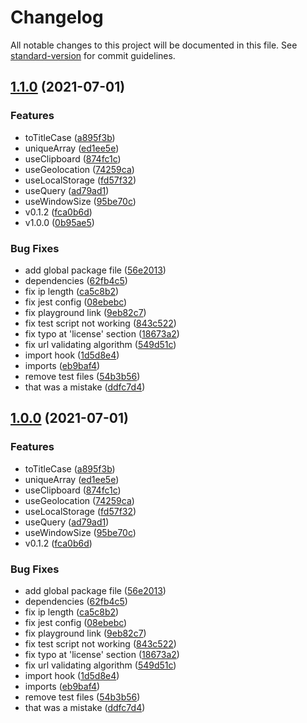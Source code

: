# Changelog

All notable changes to this project will be documented in this file. See [standard-version](https://github.com/conventional-changelog/standard-version) for commit guidelines.

## [1.1.0](https://github.com/mokkapps/changelog-generator-demo/compare/v0.1.1...v1.1.0) (2021-07-01)


### Features

* toTitleCase ([a895f3b](https://github.com/mokkapps/changelog-generator-demo/commits/a895f3be481895dd4d75ac47b253fa8337573bb9))
* uniqueArray ([ed1ee5e](https://github.com/mokkapps/changelog-generator-demo/commits/ed1ee5eac7e01590e4b8cbda474dc65c4cf4e959))
* useClipboard ([874fc1c](https://github.com/mokkapps/changelog-generator-demo/commits/874fc1c19d5859c5ceb3e472e5e0189f105a90a0))
* useGeolocation ([74259ca](https://github.com/mokkapps/changelog-generator-demo/commits/74259ca2f9310c09bd021b80df3fe997cbe5bdb0))
* useLocalStorage ([fd57f32](https://github.com/mokkapps/changelog-generator-demo/commits/fd57f323c4ee36218c280c7b4a4840ad0b2afab6))
* useQuery ([ad79ad1](https://github.com/mokkapps/changelog-generator-demo/commits/ad79ad1276e5b05a25deb111cac2e04bb909153c))
* useWindowSize ([95be70c](https://github.com/mokkapps/changelog-generator-demo/commits/95be70ce06fd6819976388850c92cc31d8d80fd0))
* v0.1.2 ([fca0b6d](https://github.com/mokkapps/changelog-generator-demo/commits/fca0b6dcfa814a39e0f4f2721316704fd2c446a4))
* v1.0.0 ([0b95ae5](https://github.com/mokkapps/changelog-generator-demo/commits/0b95ae5b78ef094119cf722df4152bf8a8e83dc4))


### Bug Fixes

* add global package file ([56e2013](https://github.com/mokkapps/changelog-generator-demo/commits/56e20131b88c905be3d34b14cedde5f9f2bc46ca))
* dependencies ([62fb4c5](https://github.com/mokkapps/changelog-generator-demo/commits/62fb4c5d9ce8e465a2a34fae004a0d10cc8a139d))
* fix ip length ([ca5c8b2](https://github.com/mokkapps/changelog-generator-demo/commits/ca5c8b2329dbc92457354b644532be143bd834a7))
* fix jest config ([08ebebc](https://github.com/mokkapps/changelog-generator-demo/commits/08ebebcd0cf038e395cb0a169b27ce2bfac08875))
* fix playground link ([9eb82c7](https://github.com/mokkapps/changelog-generator-demo/commits/9eb82c7a69015c0523576b5da6981a8cb12dda8e))
* fix test script not working ([843c522](https://github.com/mokkapps/changelog-generator-demo/commits/843c5222660512951ca0b883421392e683a5e3c0))
* fix typo at 'license' section ([18673a2](https://github.com/mokkapps/changelog-generator-demo/commits/18673a20abf9b8f2817e794d4df2148c9a621e43))
* fix url validating algorithm ([549d51c](https://github.com/mokkapps/changelog-generator-demo/commits/549d51cac8c417aa1e92a41807c3f6591e2ddeb3))
* import hook ([1d5d8e4](https://github.com/mokkapps/changelog-generator-demo/commits/1d5d8e41872806e8df60c70909e10ed9de5bd6a3))
* imports ([eb9baf4](https://github.com/mokkapps/changelog-generator-demo/commits/eb9baf483d1ed007c1916b9e2e3554e3227667ff))
* remove test files ([54b3b56](https://github.com/mokkapps/changelog-generator-demo/commits/54b3b567a01edb7994e55ca1f278aff08c410912))
* that was a mistake ([ddfc7d4](https://github.com/mokkapps/changelog-generator-demo/commits/ddfc7d47ea142bd2913a1b43ef1c24a0356828f9))

## [1.0.0](https://github.com/mokkapps/changelog-generator-demo/compare/v0.1.1...v1.0.0) (2021-07-01)


### Features

* toTitleCase ([a895f3b](https://github.com/mokkapps/changelog-generator-demo/commits/a895f3be481895dd4d75ac47b253fa8337573bb9))
* uniqueArray ([ed1ee5e](https://github.com/mokkapps/changelog-generator-demo/commits/ed1ee5eac7e01590e4b8cbda474dc65c4cf4e959))
* useClipboard ([874fc1c](https://github.com/mokkapps/changelog-generator-demo/commits/874fc1c19d5859c5ceb3e472e5e0189f105a90a0))
* useGeolocation ([74259ca](https://github.com/mokkapps/changelog-generator-demo/commits/74259ca2f9310c09bd021b80df3fe997cbe5bdb0))
* useLocalStorage ([fd57f32](https://github.com/mokkapps/changelog-generator-demo/commits/fd57f323c4ee36218c280c7b4a4840ad0b2afab6))
* useQuery ([ad79ad1](https://github.com/mokkapps/changelog-generator-demo/commits/ad79ad1276e5b05a25deb111cac2e04bb909153c))
* useWindowSize ([95be70c](https://github.com/mokkapps/changelog-generator-demo/commits/95be70ce06fd6819976388850c92cc31d8d80fd0))
* v0.1.2 ([fca0b6d](https://github.com/mokkapps/changelog-generator-demo/commits/fca0b6dcfa814a39e0f4f2721316704fd2c446a4))


### Bug Fixes

* add global package file ([56e2013](https://github.com/mokkapps/changelog-generator-demo/commits/56e20131b88c905be3d34b14cedde5f9f2bc46ca))
* dependencies ([62fb4c5](https://github.com/mokkapps/changelog-generator-demo/commits/62fb4c5d9ce8e465a2a34fae004a0d10cc8a139d))
* fix ip length ([ca5c8b2](https://github.com/mokkapps/changelog-generator-demo/commits/ca5c8b2329dbc92457354b644532be143bd834a7))
* fix jest config ([08ebebc](https://github.com/mokkapps/changelog-generator-demo/commits/08ebebcd0cf038e395cb0a169b27ce2bfac08875))
* fix playground link ([9eb82c7](https://github.com/mokkapps/changelog-generator-demo/commits/9eb82c7a69015c0523576b5da6981a8cb12dda8e))
* fix test script not working ([843c522](https://github.com/mokkapps/changelog-generator-demo/commits/843c5222660512951ca0b883421392e683a5e3c0))
* fix typo at 'license' section ([18673a2](https://github.com/mokkapps/changelog-generator-demo/commits/18673a20abf9b8f2817e794d4df2148c9a621e43))
* fix url validating algorithm ([549d51c](https://github.com/mokkapps/changelog-generator-demo/commits/549d51cac8c417aa1e92a41807c3f6591e2ddeb3))
* import hook ([1d5d8e4](https://github.com/mokkapps/changelog-generator-demo/commits/1d5d8e41872806e8df60c70909e10ed9de5bd6a3))
* imports ([eb9baf4](https://github.com/mokkapps/changelog-generator-demo/commits/eb9baf483d1ed007c1916b9e2e3554e3227667ff))
* remove test files ([54b3b56](https://github.com/mokkapps/changelog-generator-demo/commits/54b3b567a01edb7994e55ca1f278aff08c410912))
* that was a mistake ([ddfc7d4](https://github.com/mokkapps/changelog-generator-demo/commits/ddfc7d47ea142bd2913a1b43ef1c24a0356828f9))
